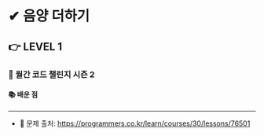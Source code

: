 # ✔ 음양 더하기

## 👉 LEVEL 1

### 🎯 월간 코드 챌린지 시즌 2

#### 📚 배운 점


---

- 📌 문제 출처: https://programmers.co.kr/learn/courses/30/lessons/76501
